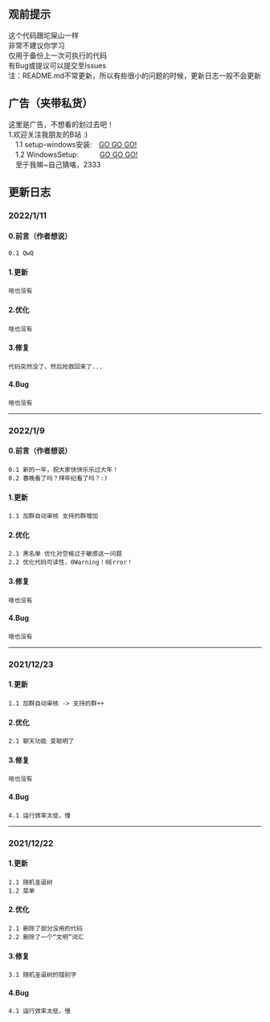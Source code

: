 ## **观前提示**<br>
这个代码跟坨屎山一样<br>
非常不建议你学习<br>
仅用于备份上一次可执行的代码<br>
有Bug或提议可以提交至Issues<br>
注：README.md不常更新，所以有些很小的问题的时候，更新日志一般不会更新<br>
## **广告（夹带私货）**<br>
这里是广告，不想看的划过去吧！<br>
1.欢迎关注我朋友的B站 :)<br>
&emsp;1.1 setup-windows安装:　[GO GO GO!](https://space.bilibili.com/589370259) <br>
&emsp;1.2 WindowsSetup:　　　[GO GO GO!](https://space.bilibili.com/1511907771) <br>
&emsp;至于我嘛~自己猜咯，2333
## **更新日志**<br>
### **2022/1/11**<br>
#### **0.前言（作者想说）**<br>
    0.1 QwQ
#### **1.更新**<br>
    啥也没有
#### **2.优化**<br>
    啥也没有
#### **3.修复**<br>
    代码突然没了，然后抢救回来了...
#### **4.Bug**<br>
    啥也没有
****
### **2022/1/9**<br>
#### **0.前言（作者想说）**<br>
    0.1 新的一年，祝大家快快乐乐过大年！
    0.2 春晚看了吗？拜年纪看了吗？:)
#### **1.更新**<br>
    1.1 加群自动审核 支持的群增加
#### **2.优化**<br>
    2.1 黑名单 优化对空格过于敏感这一问题
    2.2 优化代码可读性，0Warning！0Error！
#### **3.修复**<br>
    啥也没有
#### **4.Bug**<br>
    啥也没有
****
### **2021/12/23**<br>

#### **1.更新**<br>
    1.1 加群自动审核 -> 支持的群++
#### **2.优化**<br>
    2.1 聊天功能 变聪明了
#### **3.修复**<br>
    啥也没有
#### **4.Bug**<br>
    4.1 运行效率太低，慢
****
### **2021/12/22**<br>

#### **1.更新**<br>
    1.1 随机圣诞树
    1.2 菜单
#### **2.优化**<br>
    2.1 删除了部分没用的代码
    2.2 删除了一个“文明”词汇
#### **3.修复**<br>
    3.1 随机圣诞树的错别字
#### **4.Bug**<br>
    4.1 运行效率太低，慢
